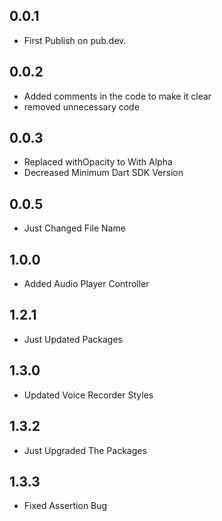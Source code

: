 ## 0.0.1
- First Publish on pub.dev.

## 0.0.2
- Added comments in the code to make it clear
- removed unnecessary code

## 0.0.3
- Replaced withOpacity to With Alpha
- Decreased Minimum Dart SDK Version

## 0.0.5
- Just Changed File Name


## 1.0.0
- Added Audio Player Controller


## 1.2.1
- Just Updated Packages

## 1.3.0
- Updated Voice Recorder Styles

## 1.3.2
- Just Upgraded The Packages

## 1.3.3
- Fixed Assertion Bug